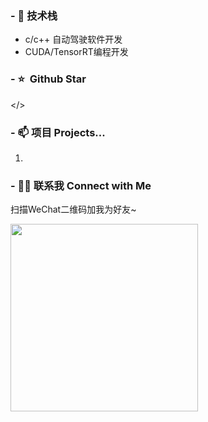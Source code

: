 ### - 🔭 技术栈

* c/c++ 自动驾驶软件开发
* CUDA/TensorRT编程开发

### - ⭐️ &nbsp;Github Star

</>


### - 📫 项目 Projects...

1. 


### - 🤝🏻 联系我 Connect with Me

扫描WeChat二维码加我为好友~

<img src="https://github.com/user-attachments/assets/f1f8214f-9e15-4023-a21c-d97751b6d5ad" width="300">
